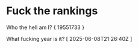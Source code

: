 # Fuck the rankings

Who the hell am I?
{ 19551733 }

What fucking year is it?
[ 2025-06-08T21:26:40Z ]
